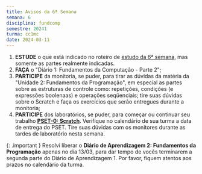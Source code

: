 ```yaml
---
title: Avisos da 6ª Semana
semana: 6
disciplina: fundcomp
semestre: 20241
turma: cc1mc
date: 2024-03-11
---
```


1. **ESTUDE** o que está indicado no roteiro de [estudo da 6ª
   semana](/disciplinas/fundamentos_computacao/estudo/#re6sem), mas somente as
   partes realmente indicadas.
1. **FAÇA** o "Diário 1: Fundamentos da Computação - Parte 2";
1. **PARTICIPE** da monitoria, se puder, para tirar as dúvidas da matéria da
   "Unidade 2: Fundamentos da Programação", em especial as partes sobre as
   estruturas de controle como: repetições, condições (e expressões boolenaas)
   e operações seqüenciais; tire suas dúvidas sobre o Scratch e faça os
   exercícios que serão entregues durante a monitoria;
1. **PARTICIPE** dos laboratórios, se puder, para começar ou continuar seu
   trabalho [**PSET-0:
   Scratch**](/disciplinas/fundamentos_computacao/autolab/#autolab2).
   Verifique no calendário de sua turma a data de entrega do PSET. Tire
   suas dúvidas com os monitores durante as tardes de laboratório nesta
   semana.

{: .important }
Resolvi liberar o **Diário de Aprendizagem 2: Fundamentos da Programação**
apenas no dia 13/03, para dar tempo de vocês terminarem a segunda parte do
Diário de Aprendizagem 1. Por favor, fiquem atentos aos prazos no calendário
da turma.
